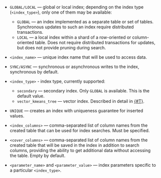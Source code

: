* `GLOBAL/LOCAL` — global or local index; depending on the index type (`<index_type>`), only one of them may be available:
  
    * `GLOBAL` — an index implemented as a separate table or set of tables. Synchronous updates to such an index require distributed transactions.  
    * `LOCAL` — a local index within a shard of a row-oriented or column-oriented table. Does not require distributed transactions for updates, but does not provide pruning during search.
* `<index_name>` — unique index name that will be used to access data.
* `SYNC/ASYNC` — synchronous or asynchronous writes to the index, synchronous by default.
* `<index_type>` - index type, currently supported:

    * `secondary` — secondary index. Only `GLOBAL` is available. This is the default value.
    * `vector_kmeans_tree` — vector index. Described in detail in [{#T}](../create_table/vector_index.md).

* `UNIQUE` — creates an index with uniqueness guarantee for inserted values.
* `<index_columns>` — comma-separated list of column names from the created table that can be used for index searches. Must be specified.
* `<cover_columns>` — comma-separated list of column names from the created table that will be saved in the index in addition to search columns, providing the ability to get additional data without accessing the table. Empty by default.
* `<parameter_name>` and `<parameter_value>` — index parameters specific to a particular `<index_type>`.